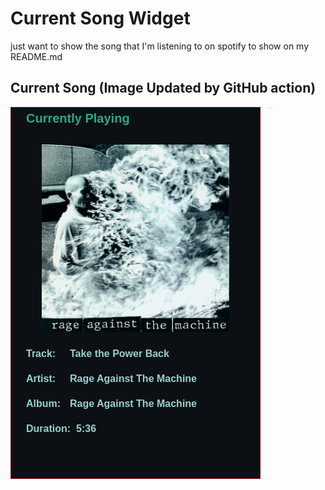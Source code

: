 # Current Song Widget
just want to show the song that I'm listening to on spotify to show on my README.md

## Current Song (Image Updated by GitHub action)
![](songs-pictures/image89.png)

